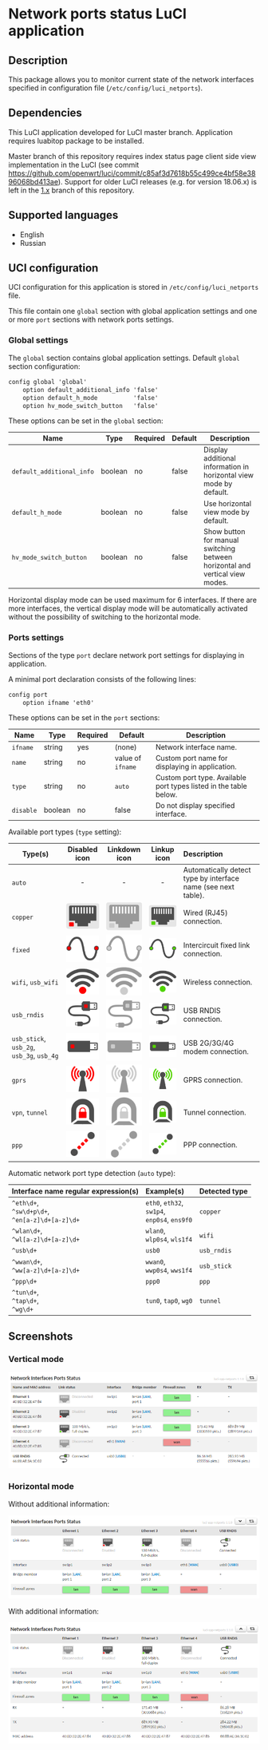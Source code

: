 # Network ports status LuCI application

## Description
This package allows you to monitor current state of the network interfaces specified in configuration file (`/etc/config/luci_netports`).

## Dependencies
This LuCI application developed for LuCI master branch. Application requires luabitop package to be installed.

Master branch of this repository requires index status page client side view implementation in the LuCI (see commit https://github.com/openwrt/luci/commit/c85af3d7618b55c499ce4bf58e3896068bd413ae). Support for older LuCI releases (e.g. for version 18.06.x) is left in the [1.x](https://github.com/tano-systems/luci-app-tn-netports/tree/1.x) branch of this repository.

## Supported languages
- English
- Russian

## UCI configuration
UCI configuration for this application is stored in `/etc/config/luci_netports` file.

This file contain one `global` section with global application settings and one or more `port` sections with network ports settings.

### Global settings

The `global` section contains global application settings. Default `global` section configuration:
```
config global 'global'
	option default_additional_info 'false'
	option default_h_mode          'false'
	option hv_mode_switch_button   'false'
```

These options can be set in the `global` section:

| Name                      | Type    | Required | Default | Description                                                                  |
| ------------------------- | ------- | -------- | ------- | ---------------------------------------------------------------------------- |
| `default_additional_info` | boolean | no       | false   | Display additional information in horizontal view mode by default.           |
| `default_h_mode`          | boolean | no       | false   | Use horizontal view mode by default.                                         |
| `hv_mode_switch_button`   | boolean | no       | false   | Show button for manual switching between horizontal and vertical view modes. |

Horizontal display mode can be used maximum for 6 interfaces. If there are more interfaces, the vertical display mode will be automatically activated without the possibility of switching to the horizontal mode.

### Ports settings

Sections of the type `port` declare network port settings for displaying in application.

A minimal port declaration consists of the following lines:
```
config port
	option ifname 'eth0'
```
These options can be set in the `port` sections:

| Name                      | Type    | Required | Default | Description                                                                  |
| ------------------------- | ------- | -------- | ------- | ---------------------------------------------------------------------------- |
| `ifname`                  | string  | yes      | (none)  | Network interface name. |
| `name`                    | string  | no       | value of `ifname` | Custom port name for displaying in application. |
| `type`                    | string  | no       | `auto` | Custom port type. Available port types listed in the table below. |
| `disable`                 | boolean | no       | false  | Do not display specified interface. |

Available port types (`type` setting):

| Type(s) | Disabled icon | Linkdown icon | Linkup icon | Description |
| ----- |:------------:|:--------------:|:------------:| :---------- |
| `auto` | - | - | - | Automatically detect type by interface name (see next table). |
| `copper` | ![copper_disabled](htdocs/luci-static/resources/netports/icons/copper_disabled.svg?sanitize=true) | ![copper_down](htdocs/luci-static/resources/netports/icons/copper_down.svg?sanitize=true) | ![copper_up](htdocs/luci-static/resources/netports/icons/copper_up.svg?sanitize=true) | Wired (RJ45) connection. |
| `fixed` | ![fixed_disabled](htdocs/luci-static/resources/netports/icons/fixed_disabled.svg?sanitize=true) | ![fixed_down](htdocs/luci-static/resources/netports/icons/fixed_down.svg?sanitize=true) | ![fixed_up](htdocs/luci-static/resources/netports/icons/fixed_up.svg?sanitize=true) | Intercircuit fixed link connection. |
| `wifi`, `usb_wifi` | ![wifi_disabled](htdocs/luci-static/resources/netports/icons/wifi_disabled.svg?sanitize=true) | ![wifi_down](htdocs/luci-static/resources/netports/icons/wifi_down.svg?sanitize=true) | ![wifi_up](htdocs/luci-static/resources/netports/icons/wifi_up.svg?sanitize=true) | Wireless connection. |
| `usb_rndis` | ![usb_rndis_disabled](htdocs/luci-static/resources/netports/icons/usb_rndis_disabled.svg?sanitize=true) | ![usb_rndis_down](htdocs/luci-static/resources/netports/icons/usb_rndis_down.svg?sanitize=true) | ![usb_rndis_up](htdocs/luci-static/resources/netports/icons/usb_rndis_up.svg?sanitize=true) | USB RNDIS connection. |
| `usb_stick`, `usb_2g`, `usb_3g`, `usb_4g` | ![usb_stick_disabled](htdocs/luci-static/resources/netports/icons/usb_stick_disabled.svg?sanitize=true) | ![usb_stick_down](htdocs/luci-static/resources/netports/icons/usb_stick_down.svg?sanitize=true) | ![usb_stick_up](htdocs/luci-static/resources/netports/icons/usb_stick_up.svg?sanitize=true) | USB 2G/3G/4G modem connection. |
| `gprs` | ![gprs_disabled](htdocs/luci-static/resources/netports/icons/gprs_disabled.svg?sanitize=true) | ![gprs_down](htdocs/luci-static/resources/netports/icons/gprs_down.svg?sanitize=true) | ![gprs_up](htdocs/luci-static/resources/netports/icons/gprs_up.svg?sanitize=true) | GPRS connection. |
| `vpn`, `tunnel` | ![tunnel_disabled](htdocs/luci-static/resources/netports/icons/tunnel_disabled.svg?sanitize=true) | ![tunnel_down](htdocs/luci-static/resources/netports/icons/tunnel_down.svg?sanitize=true) | ![tunnel_up](htdocs/luci-static/resources/netports/icons/tunnel_up.svg?sanitize=true) | Tunnel connection. |
| `ppp` | ![ppp_disabled](htdocs/luci-static/resources/netports/icons/ppp_disabled.svg?sanitize=true) | ![ppp_down](htdocs/luci-static/resources/netports/icons/ppp_down.svg?sanitize=true) | ![ppp_up](htdocs/luci-static/resources/netports/icons/ppp_up.svg?sanitize=true) | PPP connection. |

Automatic network port type detection (`auto` type):

| Interface name regular expression(s) | Example(s) | Detected type |
| :------------- | :--- | :--- |
| `^eth\d+`,<br />`^sw\d+p\d+`,<br />`^en[a-z]\d+[a-z]\d+` | `eth0`, `eth32`,<br />`sw1p4`,<br />`enp0s4`, `ens9f0` | `copper` |
| `^wlan\d+`,<br />`^wl[a-z]\d+[a-z]\d+` | `wlan0`,<br />`wlp0s4`, `wls1f4` | `wifi` |
| `^usb\d+` | `usb0` | `usb_rndis` |
| `^wwan\d+`,<br />`^ww[a-z]\d+[a-z]\d+` | `wwan0`,<br />`wwp0s4`, `wws1f4` | `usb_stick` |
| `^ppp\d+` | `ppp0` | `ppp` |
| `^tun\d+`,<br />`^tap\d+`,<br />`^wg\d+` | `tun0`, `tap0`, `wg0` | `tunnel` |

## Screenshots

### Vertical mode

![Vertical view mode](screenshots/v-mode-5-ports.png?raw=true "Vertical view mode")

### Horizontal mode

Without additional information:

![Horizontal view mode](screenshots/h-mode-5-ports.png?raw=true "Horizontal view mode")

With additional information:

![Horizontal view mode (with extra information)](screenshots/h-mode-5-ports-extra.png?raw=true "Horizontal view mode (with extra information)")
